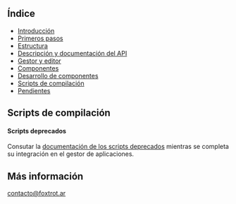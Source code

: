 ## Índice

- [Introducción](../README.md)
- [Primeros pasos](primeros-pasos.md)
- [Estructura](estructura.md)
- [Descripción y documentación del API](api.md)
- [Gestor y editor](editor.md)
- [Componentes](componentes.md)
- [Desarrollo de componentes](componentes-estructura.md)
- [Scripts de compilación](scripts.md)
- [Pendientes](pendientes.md)

## Scripts de compilación

#### Scripts deprecados

Consutar la [documentación de los scripts deprecados](scripts-deprecados.md) mientras se completa su integración en el gestor de aplicaciones.

## Más información

contacto@foxtrot.ar